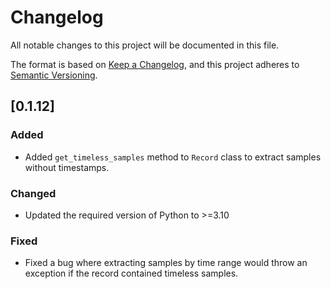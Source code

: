 # Changelog

All notable changes to this project will be documented in this file.

The format is based on [Keep a Changelog](https://keepachangelog.com/en/1.1.0/),
and this project adheres to [Semantic Versioning](https://semver.org/spec/v2.0.0.html).

## [0.1.12]

### Added

- Added `get_timeless_samples` method to `Record` class to extract samples without timestamps.

### Changed

- Updated the required version of Python to >=3.10

### Fixed

- Fixed a bug where extracting samples by time range would throw an exception if the record contained timeless samples.